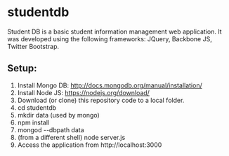 # studentdb
Student DB is a basic student information management web application. It was developed using the following frameworks:
JQuery, Backbone JS, Twitter Bootstrap.

Setup:
------
1.  Install Mongo DB: http://docs.mongodb.org/manual/installation/
2.  Install Node JS: https://nodejs.org/download/
3.  Download (or clone) this repository code to a local folder.
4.  cd studentdb
5.  mkdir data (used by mongo)
6.  npm install
7.  mongod --dbpath data
8.  (from a different shell) node server.js
9. Access the application from http://localhost:3000

